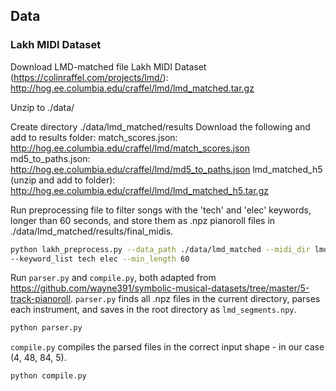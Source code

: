 ## Data

### Lakh MIDI Dataset

Download LMD-matched file Lakh MIDI Dataset (https://colinraffel.com/projects/lmd/): 
http://hog.ee.columbia.edu/craffel/lmd/lmd_matched.tar.gz

Unzip to ./data/

Create directory ./data/lmd_matched/results
Download the following and add to results folder:
match_scores.json: http://hog.ee.columbia.edu/craffel/lmd/match_scores.json
md5_to_paths.json: http://hog.ee.columbia.edu/craffel/lmd/md5_to_paths.json
lmd_matched_h5 (unzip and add to folder): http://hog.ee.columbia.edu/craffel/lmd/lmd_matched_h5.tar.gz

Run preprocessing file to filter songs with the 'tech' and 'elec' keywords, longer than 60 seconds, and store them as .npz pianoroll files in ./data/lmd_matched/results/final_midis.
```bash
python lakh_preprocess.py --data_path ./data/lmd_matched --midi_dir lmd_matched --meta_dir lmd_matched_h5 \
--keyword_list tech elec --min_length 60
```

Run `parser.py` and `compile.py`, both adapted from https://github.com/wayne391/symbolic-musical-datasets/tree/master/5-track-pianoroll.
`parser.py` finds all .npz files in the current directory, parses each instrument, and saves in the root directory as `lmd_segments.npy`.
```bash
python parser.py
```

`compile.py` compiles the parsed files in the correct input shape - in our case (4, 48, 84, 5).
```bash
python compile.py
```
